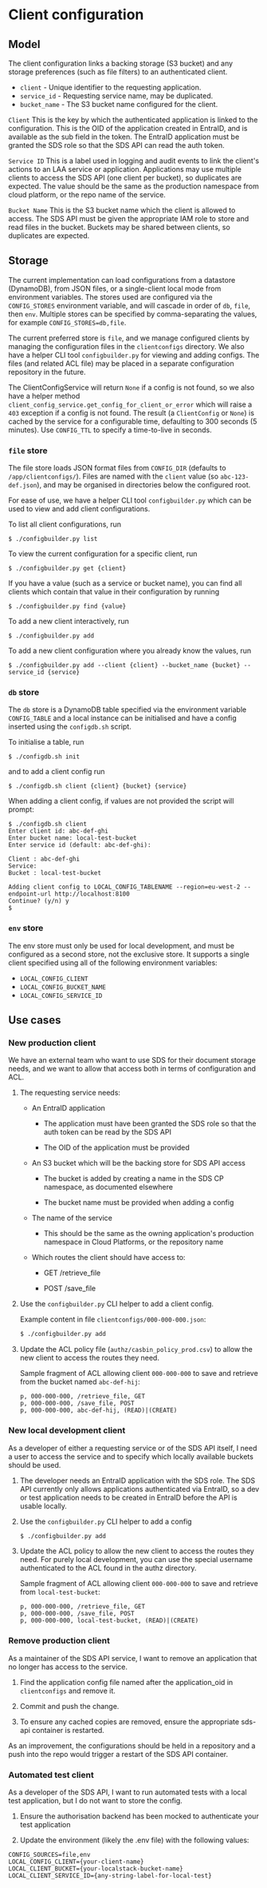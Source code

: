 # Client configuration

## Model

The client configuration links a backing storage (S3 bucket) and any storage preferences (such as file filters) to an 
authenticated client.

* `client` - Unique identifier to the requesting application.
* `service_id` - Requesting service name, may be duplicated.
* `bucket_name` - The S3 bucket name configured for the client.

`Client` This is the key by which the authenticated application is linked to the configuration. This is the OID of the 
application created in EntraID, and is available as the sub field in the token. The EntraID application must be granted
the SDS role so that the SDS API can read the auth token.

`Service ID` This is a label used in logging and audit events to link the client's actions to an LAA service or
application. Applications may use multiple clients to access the SDS API (one client per bucket), so duplicates are 
expected. The value should be the same as the production namespace from cloud platform, or the repo name of the service.

`Bucket Name` This is the S3 bucket name which the client is allowed to access. The SDS API must be given the 
appropriate IAM role to store and read files in the bucket. Buckets may be shared between clients, so duplicates are 
expected.

## Storage

The current implementation can load configurations from a datastore (DynamoDB), from JSON files, or a single-client 
local mode from environment variables. The stores used are configured via the `CONFIG_STORES` environment variable, and
will cascade in order of `db`, `file`, then `env`. Multiple stores can be specified by comma-separating the values, for
example `CONFIG_STORES=db,file`.

The current preferred store is `file`, and we manage configured clients by managing the configuration files in the
`clientconfigs` directory. We also have a helper CLI tool `configbuilder.py` for viewing and adding configs.
The files (and related ACL file) may be placed in a separate configuration repository in the future.

The ClientConfigService will return `None` if a config is not found, so we also have a helper method
`client_config_service.get_config_for_client_or_error` which will raise a `403` exception if a config is not found. 
The result (a `ClientConfig` or `None`) is cached by the service for a configurable time, defaulting to 300 seconds
(5 minutes). Use `CONFIG_TTL` to specify a time-to-live in seconds.

### `file` store

The file store loads JSON format files from `CONFIG_DIR` (defaults to `/app/clientconfigs/`). Files are named with the
`client` value (so `abc-123-def.json`), and may be organised in directories below the configured root.

For ease of use, we have a helper CLI tool `configbuilder.py` which can be used to view and add client configurations.

To list all client configurations, run
```shell
$ ./configbuilder.py list
```

To view the current configuration for a specific client, run
```shell   
$ ./configbuilder.py get {client}
```

If you have a value (such as a service or bucket name), you can find all clients which contain that value in their
configuration by running
```shell
$ ./configbuilder.py find {value}
```

To add a new client interactively, run
```shell
$ ./configbuilder.py add
```

To add a new client configuration where you already know the values, run
```shell
$ ./configbuilder.py add --client {client} --bucket_name {bucket} --service_id {service}
```

### `db` store

The `db` store is a DynamoDB table specified via the environment variable `CONFIG_TABLE` and a local instance can be 
initialised and have a config inserted using the `configdb.sh` script.

To initialise a table, run 
```shell
$ ./configdb.sh init
```
and to add a client config run
```shell
$ ./configdb.sh client {client} {bucket} {service}
```
When adding a client config, if values are not provided the script will prompt:
```shell
$ ./configdb.sh client
Enter client id: abc-def-ghi
Enter bucket name: local-test-bucket
Enter service id (default: abc-def-ghi): 

Client : abc-def-ghi
Service: 
Bucket : local-test-bucket

Adding client config to LOCAL_CONFIG_TABLENAME --region=eu-west-2 --endpoint-url http://localhost:8100
Continue? (y/n) y
$ 
```

### `env` store

The env store must only be used for local development, and must be configured as a second store, not the exclusive 
store. It supports a single client specified using all of the following environment variables:
* `LOCAL_CONFIG_CLIENT`
* `LOCAL_CONFIG_BUCKET_NAME`
* `LOCAL_CONFIG_SERVICE_ID` 

## Use cases

### New production client

We have an external team who want to use SDS for their document storage needs, and we want to allow that access both in
terms of configuration and ACL.

1. The requesting service needs:

   * An EntraID application

     * The application must have been granted the SDS role so that the auth token can be read by the SDS API

     * The OID of the application must be provided

   * An S3 bucket which will be the backing store for SDS API access

     * The bucket is added by creating a name in the SDS CP namespace, as documented elsewhere

     * The bucket name must be provided when adding a config

   * The name of the service

     * This should be the same as the owning application's production namespace in Cloud Platforms, or the repository
       name

   * Which routes the client should have access to:

     * GET /retrieve_file

     * POST /save_file

2. Use the `configbuilder.py` CLI helper to add a client config.

    Example content in file `clientconfigs/000-000-000.json`: 
    ```bash
   $ ./configbuilder.py add
    ```


3. Update the ACL policy file (`authz/casbin_policy_prod.csv`) to allow the new client to access the routes they need. 

    Sample fragment of ACL allowing client `000-000-000` to save and retrieve from the bucket named `abc-def-hij`: 
    ```csv
    p, 000-000-000, /retrieve_file, GET
    p, 000-000-000, /save_file, POST
    p, 000-000-000, abc-def-hij, (READ)|(CREATE)
    ```


### New local development client

As a developer of either a requesting service or of the SDS API itself, I need a user to access the service and to 
specify which locally available buckets should be used.

1. The developer needs an EntraID application with the SDS role. The SDS API currently only allows applications
   authenticated via EntraID, so a dev or test application needs to be created in EntraID before the API is usable
   locally.

2. Use the `configbuilder.py` CLI helper to add a config
 
    ```bash
    $ ./configbuilder.py add
    ```

3. Update the ACL policy to allow the new client to access the routes they need. For purely local development, you can
   use the special username authenticated to the ACL found in the authz directory.

    Sample fragment of ACL allowing client `000-000-000` to save and retrieve from `local-test-bucket`: 
    ```csv
    p, 000-000-000, /retrieve_file, GET
    p, 000-000-000, /save_file, POST
    p, 000-000-000, local-test-bucket, (READ)|(CREATE)
    ```

### Remove production client

As a maintainer of the SDS API service, I want to remove an application that no longer has access to the service.

1. Find the application config file named after the application_oid in `clientconfigs` and remove it.

2. Commit and push the change.

3. To ensure any cached copies are removed, ensure the appropriate sds-api container is restarted.

As an improvement, the configurations should be held in a repository and a push into the repo would trigger a restart
of the SDS API container.

### Automated test client

As a developer of the SDS API, I want to run automated tests with a local test application, but I do not want to store 
the config.

1. Ensure the authorisation backend has been mocked to authenticate your test application

2. Update the environment (likely the .env file) with the following values:
```shell
CONFIG_SOURCES=file,env
LOCAL_CONFIG_CLIENT={your-client-name}
LOCAL_CLIENT_BUCKET={your-localstack-bucket-name}
LOCAL_CLIENT_SERVICE_ID={any-string-label-for-local-test}
```

